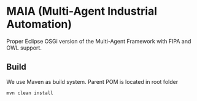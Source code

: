 MAIA (Multi-Agent Industrial Automation)
============

Proper Eclipse OSGi version of the Multi-Agent Framework with FIPA and OWL support.

## Build

We use Maven as build system.
Parent POM is located in root folder

    mvn clean install
